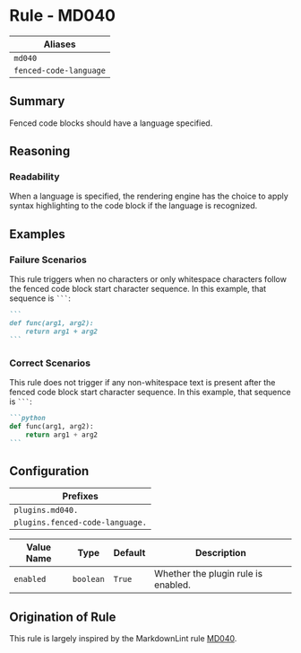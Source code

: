 # Rule - MD040

| Aliases |
| --- |
| `md040` |
| `fenced-code-language` |

## Summary

Fenced code blocks should have a language specified.

## Reasoning

### Readability

When a language is specified, the rendering engine has the choice to
apply syntax highlighting to the code block if the language is recognized.

## Examples

### Failure Scenarios

This rule triggers when no characters or only whitespace characters follow
the fenced code block start character sequence.  In this example, that
sequence is `` ``` ``:

````Markdown
```
def func(arg1, arg2):
    return arg1 + arg2
```
````

### Correct Scenarios

This rule does not trigger if any non-whitespace text is present after the fenced
code block start character sequence.  In this example, that sequence is `` ``` ``:

````Markdown
```python
def func(arg1, arg2):
    return arg1 + arg2
```
````

## Configuration

| Prefixes |
| --- |
| `plugins.md040.` |
| `plugins.fenced-code-language.` |

| Value Name | Type | Default | Description |
| -- | -- | -- | -- |
| `enabled` | `boolean` | `True` | Whether the plugin rule is enabled. |

## Origination of Rule

This rule is largely inspired by the MarkdownLint rule
[MD040](https://github.com/DavidAnson/markdownlint/blob/main/doc/Rules.md#md040---fenced-code-blocks-should-have-a-language-specified).
